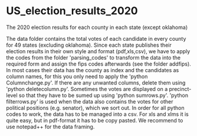 # US_election_results_2020
The 2020 election results for each county in each state (except oklahoma)

The data folder contains the total votes of each candidate in every county for 49 states (excluding oklahoma). 
Since each state publishes their election results in their own style and format (pdf,xls,csv), we have to apply the codes from the folder 'parsing_codes' to transform the data into the required form and assign the fips codes afterwards (see the folder addfips).
In most cases their data has the county as index and the candidates as column names, for this you only need to apply the 'python Columnchange.py'. 
If there are any unwanted columns, delete them using 'python deletecolumn.py'. Sometimes the votes are displayed on a precinct-level so that they have to be sumed up using 'python sumrows.py'.
'python filterrows.py' is used when the data also contains the votes for other political positions (e.g. senator), which we sort out.
In order for all python codes to work, the data has to be managed into a csv. For xls and xlms it is quite easy, but in pdf-format it has to be copy pasted. We recommend to use notepad++ for the data framing.
